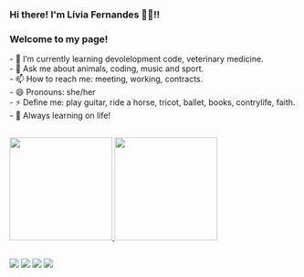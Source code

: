 ### Hi there! I'm Lívia Fernandes 👋😀!! 
### Welcome to my page!

<div> - 🌱 I’m currently learning devolelopment code, veterinary medicine. </div>
<div>- 💬 Ask me about animals, coding, music and sport. </div>
<div>- 📫 How to reach me: meeting, working, contracts.</div>
<div>- 😄 Pronouns: she/her </div>
<div>- ⚡ Define me: play guitar, ride a horse, tricot, ballet, books, contrylife, faith. </div>
<div>- 🌼 Always learning on life! </div>

##
 <div>
  <a href="https://www.hackerrank.com/livisnandes">
  <img height="180em" src="https://github-readme-stats.vercel.app/api?username=livisnandes&show_icons=true&theme=onedark&include_all_commits=true&count_private=true&count_private=true"/>
  <img height="180em" src="https://github-readme-stats.vercel.app/api/top-langs/?username=livisnandes&layout=compact&langs_count=7&theme=onedark"/>
</div>

   ##
 
<div> 
  <a href="https://www.linkedin.com/in/livifernandes/" target="_blank"><img src="https://img.shields.io/badge/-LinkedIn-%230077B5?style=for-the-badge&logo=linkedin&logoColor=white" target="_blank"></a> 
   <a href = "mailto:liviafg.ml@gmail.com"><img src="https://img.shields.io/badge/-Gmail-%23333?style=for-the-badge&logo=gmail&logoColor=white" target="_blank"></a>
  <a href="https://instagram.com/liviafg.ml" target="_blank"><img src="https://img.shields.io/badge/-Instagram-%23E4405F?style=for-the-badge&logo=instagram&logoColor=white" target="_blank"></a>
 <a href="" target="_blank"><img src="https://img.shields.io/badge/Slack-4A154B?style=for-the-badge&logo=slack&logoColor=white" target="_blank"></a> 

 </div>



